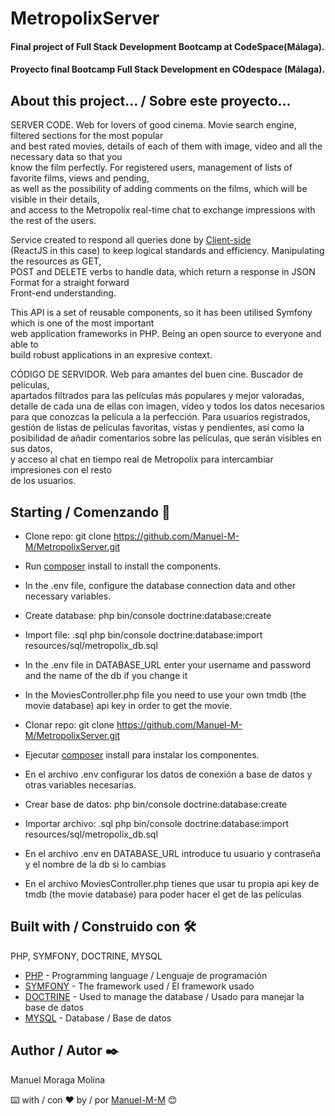 # MetropolixServer


#### Final project of Full Stack Development Bootcamp at CodeSpace(Málaga).  
#### Proyecto final Bootcamp Full Stack Development en COdespace (Málaga).

## About this project... / Sobre este proyecto...


SERVER CODE. Web for lovers of good cinema. Movie search engine, filtered sections for the most popular  
and best rated movies, details of each of them with image, video and all the necessary data so that you  
know the film perfectly. For registered users, management of lists of favorite films, views and pending,  
as well as the possibility of adding comments on the films, which will be visible in their details,  
and access to the Metropolix real-time chat to exchange impressions with the rest of the users.  

Service created to respond all queries done by [Client-side](https://en.wikipedia.org/wiki/Client-side#:~:text=Client%2Dside%20refers%20to%20operations,relationship%20in%20a%20computer%20network.)  
(ReactJS in this case) to keep logical standards and efficiency. Manipulating the resources as GET,  
POST and DELETE verbs to handle data, which return a response in JSON Format for a straight forward  
Front-end understanding.

This API is a set of reusable components, so it has been utilised Symfony which is one of the most important  
web application frameworks in PHP. Being an open source to everyone and able to  
build robust applications in an expresive context.


CÓDIGO DE SERVIDOR. Web para amantes del buen cine. Buscador de películas,  
apartados filtrados para las películas más populares y mejor valoradas,  
detalle de cada una de ellas con imagen, vídeo y todos los datos necesarios  
para que conozcas la película a la perfección. Para usuarios registrados,  
gestión de listas de películas favoritas, vistas y pendientes, así como la  
posibilidad de añadir comentarios sobre las películas, que serán visibles en sus datos,  
y acceso al chat en tiempo real de Metropolix para intercambiar impresiones con el resto  
de los usuarios. 

## Starting / Comenzando 🚀


* Clone repo: git clone https://github.com/Manuel-M-M/MetropolixServer.git  
* Run [composer](https://getcomposer.org/) install to install the components. 
* In the .env file, configure the database connection data and other necessary variables.  
* Create database: php bin/console doctrine:database:create 
* Import file: .sql php bin/console doctrine:database:import resources/sql/metropolix_db.sql
* In the .env file in DATABASE_URL enter your username and password and the name of the db if you change it
* In the MoviesController.php file you need to use your own tmdb (the movie database) api key in order to get the movie.


* Clonar repo: git clone https://github.com/Manuel-M-M/MetropolixServer.git  
* Ejecutar [composer](https://getcomposer.org/) install para instalar los componentes.  
* En el archivo .env configurar los datos de conexión a base de datos y otras variables necesarias.  
* Crear base de datos: php bin/console doctrine:database:create 
* Importar archivo: .sql php bin/console doctrine:database:import resources/sql/metropolix_db.sql
* En el archivo .env en DATABASE_URL introduce tu usuario y contraseña y el nombre de la db si lo cambias
* En el archivo MoviesController.php tienes que usar tu propia api key de tmdb (the movie database) para poder hacer el get de las películas

## Built with / Construido con 🛠️

PHP, SYMFONY, DOCTRINE, MYSQL

- [PHP](https://www.php.net/) - Programming language / Lenguaje de programación 
- [SYMFONY](https://symfony.com/) - The framework used / El framework usado
- [DOCTRINE](https://www.doctrine-project.org/) - Used to manage the database / Usado para manejar la base de datos
- [MYSQL](https://www.mysql.com/) - Database / Base de datos

## Author / Autor ✒️

 Manuel Moraga Molina

⌨️ with / con ❤️ by / por [Manuel-M-M](https://github.com/Manuel-M-M) 😊

